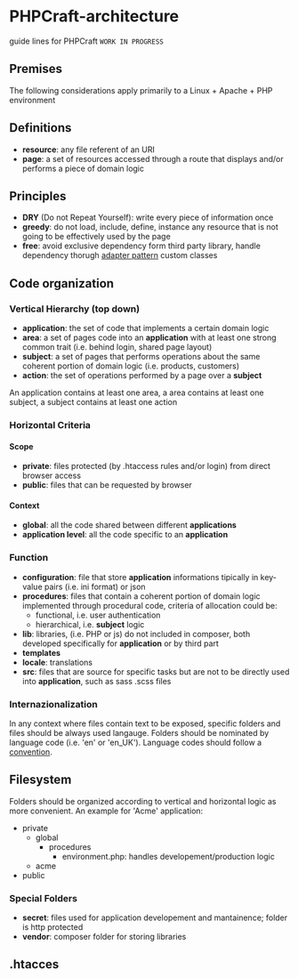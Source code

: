 # PHPCraft-architecture

guide lines for PHPCraft `WORK IN PROGRESS`

## Premises
The following considerations apply primarily to a Linux + Apache + PHP environment

## Definitions
* __resource__: any file referent of an URI 
* __page__: a set of resources accessed through a route that displays and/or performs a piece of domain logic

## Principles
* __DRY__ (Do not Repeat Yourself): write every piece of information once
* __greedy__: do not load, include, define, instance any resource that is not going to be effectively used by the page
* __free__: avoid exclusive dependency form third party library, handle dependency thorugh [adapter pattern](https://en.wikipedia.org/wiki/Adapter_pattern) custom classes

## Code organization

### Vertical Hierarchy (top down)
* __application__: the set of code that implements a certain domain logic
* __area__: a set of pages code into an __application__ with at least one strong common trait  (i.e. behind login,  shared page layout)
* __subject__: a set of pages that performs operations about the same coherent portion of domain logic (i.e. products, customers)
* __action__: the set of operations performed by a page over a __subject__
 
An application contains at least one area, a area contains at least one subject, a subject contains at least one action

### Horizontal Criteria
#### Scope
* __private__: files protected (by .htaccess rules and/or login) from direct browser access
* __public__: files that can be requested by browser

#### Context
* __global__: all the code shared between different __applications__
* __application level__: all the code specific to an __application__

### Function
* __configuration__: file that store __application__ informations tipically in key-value pairs (i.e. ini format) or json
* __procedures__: files that contain a coherent portion of domain logic implemented through procedural code, criteria of allocation could be:
  * functional,  i.e. user authentication
  * hierarchical, i.e. __subject__ logic
* __lib__: libraries, (i.e. PHP or js) do not included in composer, both developed specifically for __application__ or by third part
* __templates__
* __locale__: translations
* __src__: files that are source for specific tasks but are not to be directly used into __application__, such as sass .scss files

### Internazionalization
In any context where files contain text to be exposed, specific folders and files should be always used langauge. Folders should be nominated by language code (i.e. 'en' or 'en_UK'). Language codes should follow a [convention](https://en.wikipedia.org/wiki/Language_code).

## Filesystem
Folders should be organized according to vertical and horizontal logic as more convenient. An example for 'Acme' application:
* private
  * global
    * procedures
      * environment.php: handles developement/production logic
  * acme
* public

### Special Folders
* __secret__: files used for application developement and mantainence; folder is http protected
* __vendor__: composer folder for storing libraries

## .htacces
